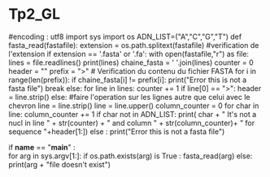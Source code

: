 # Tp2_GL
#encoding : utf8
import sys
import os
ADN_LIST=("A","C","G","T")
def fasta_read(fastafile):
    extension = os.path.splitext(fastafile) #verification de l'extension
    if extension == '.fasta' or '.fa':
        with open(fastafile,"r") as file:
            lines = file.readlines()
            print(lines)
            chaine_fasta = ' '.join(lines)
            counter = 0
            header = "" 
            prefix = ">" # Verification du contenu du fichier FASTA
            for i in range(len(prefix)):
                if chaine_fasta[i] != prefix[i]:
                    print("Error this is not a fasta file")
                    break
            else:
                for line in lines:
                        counter += 1
                        if line[0] == ">": 
                            header = line.strip()
                        else: #faire l'operation sur les lignes autre que celui avec le chevron
                            line = line.strip()
                            line = line.upper()
                            column_counter = 0
                            for char in line:
                                column_counter += 1
                                if char not in ADN_LIST:
                                    print( char  + " It's not a nucl in line " + str(counter) +
                                    " and column " + str(column_counter)+ " for sequence "+header[1:])
    else : 
        print("Error this is not a fasta file")
        
if __name__ == "__main__" :                   
    for arg in sys.argv[1:]:
        if os.path.exists(arg) is True :
            fasta_read(arg)
        else:
            print(arg + "file doesn't exist")
    

